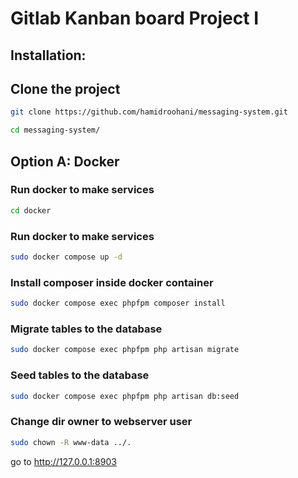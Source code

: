 # Gitlab Kanban board Project I

## Installation:

## Clone the project
```bash
git clone https://github.com/hamidroohani/messaging-system.git
```

```bash
cd messaging-system/
```

## Option A: Docker

### Run docker to make services
```bash
cd docker
```

### Run docker to make services
```bash
sudo docker compose up -d
```

### Install composer inside docker container
```bash
sudo docker compose exec phpfpm composer install
```

### Migrate tables to the database
```bash
sudo docker compose exec phpfpm php artisan migrate
```

### Seed tables to the database
```bash
sudo docker compose exec phpfpm php artisan db:seed
```

### Change dir owner to webserver user
```bash
sudo chown -R www-data ../.
```


go to http://127.0.0.1:8903

